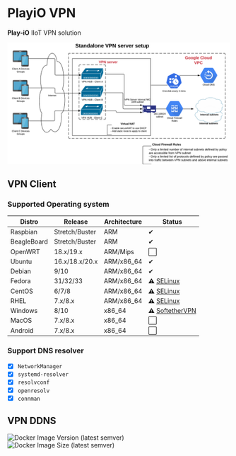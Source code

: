 # PlayiO VPN

**Play-iO** IIoT VPN solution

![softether](./.github/vpnserver.png)

## VPN Client

### Supported Operating system

| Distro      | Release        | Architecture | Status                                                          |
| ----------- | -------------- | ------------ | --------------------------------------------------------------- |
| Raspbian    | Stretch/Buster | ARM          | &#10004;                                                        |
| BeagleBoard | Stretch/Buster | ARM          | &#10004;                                                        |
| OpenWRT     | 18.x/19.x      | ARM/Mips     | :white_large_square:                                            |
| Ubuntu      | 16.x/18.x/20.x | ARM/x86_64   | &#10004;                                                        |
| Debian      | 9/10           | ARM/x86_64   | &#10004;                                                        |
| Fedora      | 31/32/33       | ARM/x86_64   | :warning: [SELinux](https://github.com/play-iot/iot-vpn/issues/10) |
| CentOS      | 6/7/8          | ARM/x86_64   | :warning: [SELinux](https://github.com/play-iot/iot-vpn/issues/10) |
| RHEL        | 7.x/8.x        | ARM/x86_64   | :warning: [SELinux](https://github.com/play-iot/iot-vpn/issues/10) |
| Windows     | 8/10           | x86_64       | :warning: [SoftetherVPN](https://www.softether.org/)            |
| MacOS       | 7.x/8.x        | x86_64       | :white_large_square:                                            |
| Android     | 7.x/8.x        | x86_64       | :white_large_square:                                            |

### Support DNS resolver

- [x] `NetworkManager`
- [x] `systemd-resolver`
- [x] `resolvconf`
- [x] `openresolv`
- [x] `connman`

## VPN DDNS 

![Docker Image Version (latest semver)](https://img.shields.io/docker/v/playio/vpnddns?sort=semver)
![Docker Image Size (latest semver)](https://img.shields.io/docker/image-size/playio/vpnddns?sort=semver)

